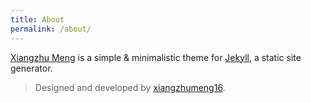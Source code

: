```yaml
---
title: About
permalink: /about/
---
```


<p class="heavy-title"><a href="http://github.com/xiangzhumeng16/xiangzhumeng16.github.io">Xiangzhu Meng</a> is a simple & minimalistic theme for <a href="http://jekyllrb.com">Jekyll</a>, a static site generator.</p>

>Designed and developed by [xiangzhumeng16](https://github.com/xiangzhumeng16).
